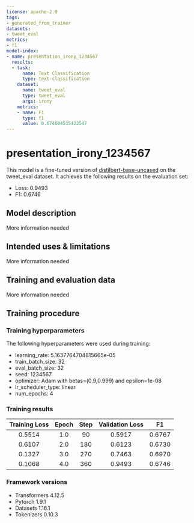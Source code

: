 ```yaml
---
license: apache-2.0
tags:
- generated_from_trainer
datasets:
- tweet_eval
metrics:
- f1
model-index:
- name: presentation_irony_1234567
  results:
  - task:
      name: Text Classification
      type: text-classification
    dataset:
      name: tweet_eval
      type: tweet_eval
      args: irony
    metrics:
    - name: F1
      type: f1
      value: 0.674604535422547
---
```


<!-- This model card has been generated automatically according to the information the Trainer had access to. You
should probably proofread and complete it, then remove this comment. -->

# presentation_irony_1234567

This model is a fine-tuned version of [distilbert-base-uncased](https://huggingface.co/distilbert-base-uncased) on the tweet_eval dataset.
It achieves the following results on the evaluation set:
- Loss: 0.9493
- F1: 0.6746

## Model description

More information needed

## Intended uses & limitations

More information needed

## Training and evaluation data

More information needed

## Training procedure

### Training hyperparameters

The following hyperparameters were used during training:
- learning_rate: 5.1637764704815665e-05
- train_batch_size: 32
- eval_batch_size: 32
- seed: 1234567
- optimizer: Adam with betas=(0.9,0.999) and epsilon=1e-08
- lr_scheduler_type: linear
- num_epochs: 4

### Training results

| Training Loss | Epoch | Step | Validation Loss | F1     |
|:-------------:|:-----:|:----:|:---------------:|:------:|
| 0.5514        | 1.0   | 90   | 0.5917          | 0.6767 |
| 0.6107        | 2.0   | 180  | 0.6123          | 0.6730 |
| 0.1327        | 3.0   | 270  | 0.7463          | 0.6970 |
| 0.1068        | 4.0   | 360  | 0.9493          | 0.6746 |


### Framework versions

- Transformers 4.12.5
- Pytorch 1.9.1
- Datasets 1.16.1
- Tokenizers 0.10.3
